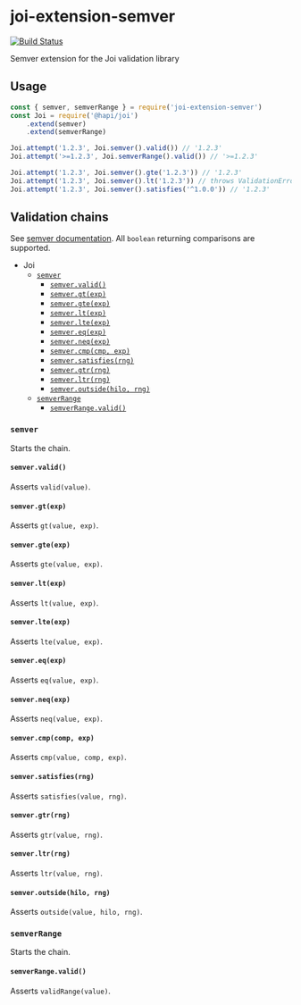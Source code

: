 # joi-extension-semver

[![Build Status](https://travis-ci.org/dszakallas/joi-extension-semver.svg?branch=master)](https://travis-ci.org/dszakallas/joi-extension-semver)

Semver extension for the Joi validation library

## Usage

```js
const { semver, semverRange } = require('joi-extension-semver')
const Joi = require('@hapi/joi')
    .extend(semver)
    .extend(semverRange)

Joi.attempt('1.2.3', Joi.semver().valid()) // '1.2.3'
Joi.attempt('>=1.2.3', Joi.semverRange().valid()) // '>=1.2.3'

Joi.attempt('1.2.3', Joi.semver().gte('1.2.3')) // '1.2.3'
Joi.attempt('1.2.3', Joi.semver().lt('1.2.3')) // throws ValidationError
Joi.attempt('1.2.3', Joi.semver().satisfies('^1.0.0')) // '1.2.3'
```

## Validation chains

See [semver documentation](https://www.npmjs.com/package/semver). All `boolean`
returning comparisons are supported.

- Joi
  - [`semver`](#semver)
    - [`semver.valid()`](#semvervalid)
    - [`semver.gt(exp)`](#semvergtexp)
    - [`semver.gte(exp)`](#semvergteexp)
    - [`semver.lt(exp)`](#semverltexp)
    - [`semver.lte(exp)`](#semverlteexp)
    - [`semver.eq(exp)`](#semvereqexp)
    - [`semver.neq(exp)`](#semverneqexp)
    - [`semver.cmp(cmp, exp)`](#semvercmpcmp-exp)
    - [`semver.satisfies(rng)`](#semversatisfiesrng)
    - [`semver.gtr(rng)`](#semvergtrrng)
    - [`semver.ltr(rng)`](#semverltrrng)
    - [`semver.outside(hilo, rng)`](#semveroutsidehilo-rng)
  - [`semverRange`](#semverRange)
    - [`semverRange.valid()`](#semverRangevalid)

### `semver`

Starts the chain.

#### `semver.valid()`
Asserts `valid(value)`.
#### `semver.gt(exp)`
Asserts `gt(value, exp)`.
#### `semver.gte(exp)`
Asserts `gte(value, exp)`.
#### `semver.lt(exp)`
Asserts `lt(value, exp)`.
#### `semver.lte(exp)`
Asserts `lte(value, exp)`.
#### `semver.eq(exp)`
Asserts `eq(value, exp)`.
#### `semver.neq(exp)`
Asserts `neq(value, exp)`.
#### `semver.cmp(comp, exp)`
Asserts `cmp(value, comp, exp)`.
#### `semver.satisfies(rng)`
Asserts `satisfies(value, rng)`.
#### `semver.gtr(rng)`
Asserts `gtr(value, rng)`.
#### `semver.ltr(rng)`
Asserts `ltr(value, rng)`.
#### `semver.outside(hilo, rng)`
Asserts `outside(value, hilo, rng)`.

### `semverRange`

Starts the chain.

#### `semverRange.valid()`
Asserts `validRange(value)`.
